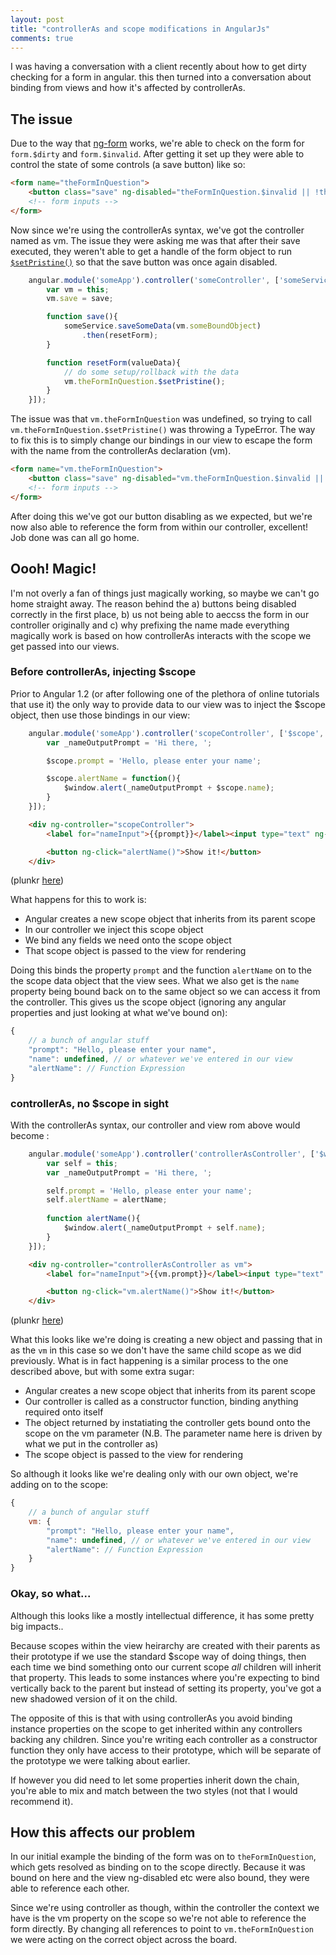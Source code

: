 ```yaml
---
layout: post
title: "controllerAs and scope modifications in AngularJs"
comments: true
---
```


I was having a conversation with a client recently about how to get dirty checking for a form in angular. this then turned into a conversation about binding from views and how it's affected by controllerAs.

## The issue

Due to the way that [ng-form](https://docs.angularjs.org/api/ng/directive/ngForm) works, we're able to check on the form for ``` form.$dirty ``` and ``` form.$invalid ```. After getting it set up they were able to control the state of some controls (a save button) like so:

``` html
<form name="theFormInQuestion">
    <button class="save" ng-disabled="theFormInQuestion.$invalid || !theFormInQuestion.$dirty" ng-click="save()">Save</button>
    <!-- form inputs -->
</form>
```

Now since we're using the controllerAs syntax, we've got the controller named as vm. The issue they were asking me was that after their save executed, they weren't able to get a handle of the form object to run [``` $setPristine() ```](https://docs.angularjs.org/api/ng/type/form.FormController#$setPristine) so that the save button was once again disabled.

``` js
    angular.module('someApp').controller('someController', ['someService',function(someService){
        var vm = this;
        vm.save = save;

        function save(){
            someService.saveSomeData(vm.someBoundObject)
                .then(resetForm);
        }

        function resetForm(valueData){
            // do some setup/rollback with the data
            vm.theFormInQuestion.$setPristine();
        }
    }]);
```

The issue was that ``` vm.theFormInQuestion ``` was undefined, so trying to call ``` vm.theFormInQuestion.$setPristine() ``` was throwing a TypeError. The way to fix this is to simply change our bindings in our view to escape the form with the name from the controllerAs declaration (vm).

``` html
<form name="vm.theFormInQuestion">
    <button class="save" ng-disabled="vm.theFormInQuestion.$invalid || !vm.theFormInQuestion.$dirty" ng-click="vm.save()">Save</button>
    <!-- form inputs -->
</form>
```
After doing this we've got our button disabling as we expected, but we're now also able to reference the form from within our controller, excellent! Job done was can all go home.

## Oooh! Magic!

I'm not overly a fan of things just magically working, so maybe we can't go home straight away. The reason behind the a) buttons being disabled correctly in the first place, b) us not being able to aeccss the form in our controller originally and c) why prefixing the name made everything magically work is based on how controllerAs interacts with the scope we get passed into our views.

### Before controllerAs, injecting $scope

Prior to Angular 1.2 (or after following one of the plethora of online tutorials that use it) the only way to provide data to our view was to inject the $scope object, then use those bindings in our view:

``` js
    angular.module('someApp').controller('scopeController', ['$scope', '$window',function($scope, $window){
        var _nameOutputPrompt = 'Hi there, ';

        $scope.prompt = 'Hello, please enter your name';

        $scope.alertName = function(){
            $window.alert(_nameOutputPrompt + $scope.name);
        }
    }]);
```

``` html
    <div ng-controller="scopeController">
        <label for="nameInput">{{prompt}}</label><input type="text" ng-model="name" />

        <button ng-click="alertName()">Show it!</button>
    </div>
```
(plunkr [here](http://plnkr.co/edit/nSkknyibKF8xJfACKamJ))

What happens for this to work is:

* Angular creates a new scope object that inherits from its parent scope
* In our controller we inject this scope object
* We bind any fields we need onto the scope object
* That scope object is passed to the view for rendering

Doing this binds the property ``` prompt ``` and the function ``` alertName ``` on to the the scope data object that the view sees. What we also get is the ``` name ``` property being bound back on to the same object so we can access it from the controller. This gives us the scope object (ignoring any angular properties and just looking at what we've bound on):

``` js
{
    // a bunch of angular stuff
    "prompt": "Hello, please enter your name",
    "name": undefined, // or whatever we've entered in our view
    "alertName": // Function Expression
}
```

### controllerAs, no $scope in sight

With the controllerAs syntax, our controller and view rom above would become :

``` js
    angular.module('someApp').controller('controllerAsController', ['$window', function($window){
        var self = this;
        var _nameOutputPrompt = 'Hi there, ';

        self.prompt = 'Hello, please enter your name';
        self.alertName = alertName;
      
        function alertName(){
            $window.alert(_nameOutputPrompt + self.name);
        }
    }]);
```

``` html
    <div ng-controller="controllerAsController as vm">
        <label for="nameInput">{{vm.prompt}}</label><input type="text" ng-model="vm.name" />

        <button ng-click="vm.alertName()">Show it!</button>
    </div>
```
(plunkr [here](http://plnkr.co/edit/CWaaCznS5LicfZKgzlzP))

What this looks like we're doing is creating a new object and passing that in as the ``` vm ``` in this case so we don't have the same child scope as we did previously. What is in fact happening is a similar process to the one described above, but with some extra sugar:

* Angular creates a new scope object that inherits from its parent scope
* Our controller is called as a constructor function, binding anything required onto itself
* The object returned by instatiating the controller gets bound onto the scope on the vm parameter (N.B. The parameter name here is driven by what we put in the controller as)
* The scope object is passed to the view for rendering

So although it looks like we're dealing only with our own object, we're adding on to the scope:

``` js
{
    // a bunch of angular stuff
    vm: {
        "prompt": "Hello, please enter your name",
        "name": undefined, // or whatever we've entered in our view
        "alertName": // Function Expression
    }
}
```

### Okay, so what...

Although this looks like a mostly intellectual difference, it has some pretty big impacts..

Because scopes within the view heirarchy are created with their parents as their prototype if we use the standard $scope way of doing things, then each time we bind something onto our current scope _all_ children will inherit that property. This leads to some instances where you're expecting to bind vertically back to the parent but instead of setting its property, you've got a new shadowed version of it on the child.

The opposite of this is that with using controllerAs you avoid binding instance properties on the scope to get inherited  within any controllers backing any children. Since you're writing each controller as a constructor function they only have access to their prototype, which will be separate of the prototype we were talking about earlier. 

If however you did need to let some properties inherit down the chain, you're able to mix and match between the two styles (not that I would recommend it).

## How this affects our problem

In our initial example the binding of the form was on to ``` theFormInQuestion ```, which gets resolved as binding on to the scope directly. Because it was bound on here and the view ng-disabled etc were also bound, they were able to reference each other.

Since we're using controller as though, within the controller the context we have is the vm property on the scope so we're not able to reference the form directly. By changing all references to point to ``` vm.theFormInQuestion ``` we were acting on the correct object across the board.